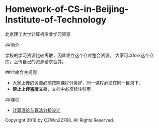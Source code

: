 # Homework-of-CS-in-Beijing-Institute-of-Technology

北京理工大学计算机专业学习资源

##简介

学校的学习资源比较离散，因此建立这个仓库整合资源。
大家可以fork这个仓库，上传自己的资源请求合并。

##仓库合并规则

* 大家上传的资源必须按照课程分类好，同一课程必须在同一目录下。
* **禁止上传盗版文档**，文档中必须标注引用

##课程

* [计算理论与算法分析设计](/计算理论与算法分析设计)

Copyright 2016 by CZWin32768. All Rights Reserved.
